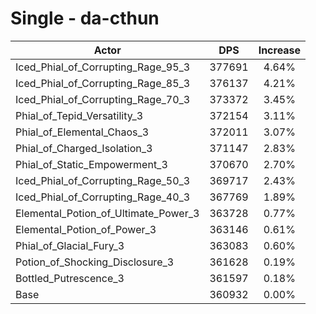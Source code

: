 # Single - da-cthun
| Actor | DPS | Increase |
|---|:---:|:---:|
|Iced_Phial_of_Corrupting_Rage_95_3|377691|4.64%|
|Iced_Phial_of_Corrupting_Rage_85_3|376137|4.21%|
|Iced_Phial_of_Corrupting_Rage_70_3|373372|3.45%|
|Phial_of_Tepid_Versatility_3|372154|3.11%|
|Phial_of_Elemental_Chaos_3|372011|3.07%|
|Phial_of_Charged_Isolation_3|371147|2.83%|
|Phial_of_Static_Empowerment_3|370670|2.70%|
|Iced_Phial_of_Corrupting_Rage_50_3|369717|2.43%|
|Iced_Phial_of_Corrupting_Rage_40_3|367769|1.89%|
|Elemental_Potion_of_Ultimate_Power_3|363728|0.77%|
|Elemental_Potion_of_Power_3|363146|0.61%|
|Phial_of_Glacial_Fury_3|363083|0.60%|
|Potion_of_Shocking_Disclosure_3|361628|0.19%|
|Bottled_Putrescence_3|361597|0.18%|
|Base|360932|0.00%|
